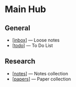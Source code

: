 # Main Hub

## General

- [[inbox]] — Loose notes
- [[todo](todo.md)] — To Do List

## Research

- [[notes](notes.md)] — Notes collection
- [[papers](papers.md)] — Paper collection


[//begin]: # "Autogenerated link references for markdown compatibility"
[inbox]: _layouts/public/0e3e01987433e55e53e9935380d0570c/inbox.md "Inbox"
[//end]: # "Autogenerated link references"